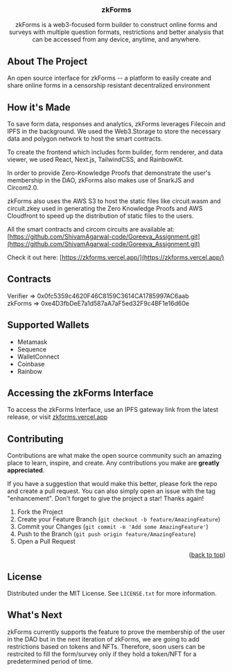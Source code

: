 <div align="center">
  
  
  <h3 align="center">zkForms</h3>

  <p align="center">
zkForms is a web3-focused form builder to construct online forms and surveys with multiple question formats, restrictions and better analysis that can be accessed from any device, anytime, and anywhere.
</div>
  
## About The Project
An open source interface for zkForms -- a platform to easily create and share online forms in a censorship resistant decentralized environment

## How it's Made

To save form data, responses and analytics, zkForms leverages Filecoin and IPFS in the background. We used the Web3.Storage to store the necessary data and polygon network to host the smart contracts.

To create the frontend which includes form builder, form renderer, and data viewer, we used React, Next.js, TailwindCSS, and RainbowKit.

In order to provide Zero-Knowledge Proofs that demonstrate the user's membership in the DAO, zkForms also makes use of SnarkJS and Circom2.0.

zkForms also uses the AWS S3 to host the static files like circuit.wasm and circuit.zkey used in generating the Zero Knowledge Proofs and AWS Cloudfront to speed up the distribution of static files to the users.

All the smart contracts and circom circuits are available at: [https://github.com/ShivamAgarwal-code/Goreeva_Assignment.git](https://github.com/ShivamAgarwal-code/Goreeva_Assignment.git)

Check it out here: [https://zkforms.vercel.app/](https://zkforms.vercel.app/)

## Contracts

Verifier => 0x0fc5359c4620F46C8159C3614CA1785997AC6aab<br/>
zkForms => 0xe4D3fbDeE7a1d587aA7aF5ed32F9c4BF1e16d60e

## Supported Wallets

<ul>
  <li>Metamask</li>
  <li>Sequence</li>
  <li>WalletConnect</li>
  <li>Coinbase</li>
  <li>Rainbow</li>
</ul>

## Accessing the zkForms Interface

To access the zkForms Interface, use an IPFS gateway link from the latest release, or visit [zkforms.vercel.app](https://zkforms.vercel.app/)

## Contributing

Contributions are what make the open source community such an amazing place to learn, inspire, and create. Any contributions you make are **greatly appreciated**.

If you have a suggestion that would make this better, please fork the repo and create a pull request. You can also simply open an issue with the tag "enhancement".
Don't forget to give the project a star! Thanks again!

1. Fork the Project
2. Create your Feature Branch (`git checkout -b feature/AmazingFeature`)
3. Commit your Changes (`git commit -m 'Add some AmazingFeature'`)
4. Push to the Branch (`git push origin feature/AmazingFeature`)
5. Open a Pull Request

<p align="right">(<a href="#top">back to top</a>)</p>

## License

Distributed under the MIT License. See `LICENSE.txt` for more information.

## What's Next

zkForms currently supports the feature to prove the membership of the user in the DAO but in the next iteration of zkForms, we are going to add restrictions based on tokens and NFTs. Therefore, soon users can be restrcited to fill the form/survey only if they hold a token/NFT for a predetermined period of time.
